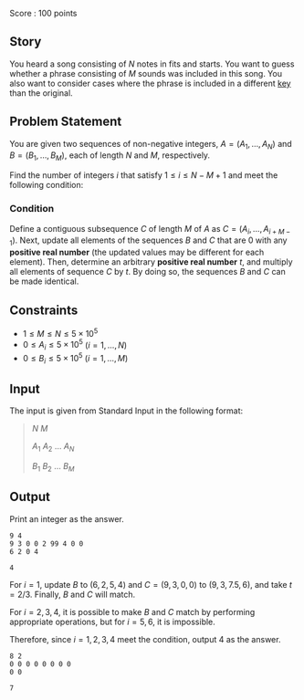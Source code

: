 Score : $100$ points

## Story

You heard a song consisting of $N$ notes in fits and starts. You want to guess whether a phrase consisting of $M$ sounds was included in this song. You also want to consider cases where the phrase is included in a different [key](https://en.wikipedia.org/wiki/Key_(music)) than the original.

## Problem Statement

You are given two sequences of non-negative integers, $A = (A_1, \dots, A_N)$ and $B = (B_1, \dots, B_M)$, each of length $N$ and $M$, respectively.

Find the number of integers $i$ that satisfy $1 \le i \le N - M + 1$ and meet the following condition:

### Condition

Define a contiguous subsequence $C$ of length $M$ of $A$ as $C = (A_i, \dots, A_{i + M - 1})$. Next, update all elements of the sequences $B$ and $C$ that are $0$ with any **positive real number** (the updated values may be different for each element). Then, determine an arbitrary **positive real number** $t$, and multiply all elements of sequence $C$ by $t$. By doing so, the sequences $B$ and $C$ can be made identical.

## Constraints

- $1 \leq M \leq N \leq 5 \times 10^5$
- $0 \leq A_i \leq 5 \times 10^5$ $(i = 1, \ldots, N)$
- $0 \leq B_i \leq 5 \times 10^5$ $(i = 1, \ldots, M)$

## Input

The input is given from Standard Input in the following format:

> $N \ M$
> 
> $A_1 \ A_2 \ \dots \ A_N$
> 
> $B_1 \ B_2 \ \dots \ B_M$

## Output

Print an integer as the answer.

```input1
9 4
9 3 0 0 2 99 4 0 0
6 2 0 4
```

```output1
4
```

For $i = 1$, update $B$ to $(6, 2, 5, 4)$ and $C = (9, 3, 0, 0)$ to $(9, 3, 7.5, 6)$, and take $t = 2/3$. Finally, $B$ and $C$ will match.

For $i = 2, 3, 4$, it is possible to make $B$ and $C$ match by performing appropriate operations, but for $i = 5, 6$, it is impossible.

Therefore, since $i = 1, 2, 3, 4$ meet the condition, output $4$ as the answer.

```input2
8 2
0 0 0 0 0 0 0 0
0 0
```

```output2
7
```